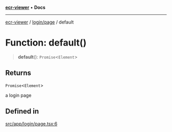 [**ecr-viewer**](../../../README.md) • **Docs**

***

[ecr-viewer](../../../README.md) / [login/page](../README.md) / default

# Function: default()

> **default**(): `Promise`\<`Element`\>

## Returns

`Promise`\<`Element`\>

a login page

## Defined in

[src/app/login/page.tsx:6](https://github.com/CDCgov/phdi/blob/fa63a85e5b4651bdfc0d25ecc23a67e11fbcba18/containers/ecr-viewer/src/app/login/page.tsx#L6)
